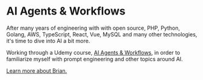 # AI Agents & Workflows

After many years of engineering with with open source, PHP, Python, Golang, AWS, TypeScript, React, Vue, MySQL and many other technologies, it's time to dive into AI a bit more.

Working through a Udemy course, [AI Agents &
Workflows](https://www.udemy.com/share/10dA6t3@HI1-tCQnxyKLCjCaGpMErS8_PaZRxZle1Q9BsgLEdxPGWGMq1MCrLnd1sB0u6OXj/),
in order to familiarize myself with prompt engineering and other topics around
AI.

[Learn more about Brian.](https://www.deshong.net/about/)
